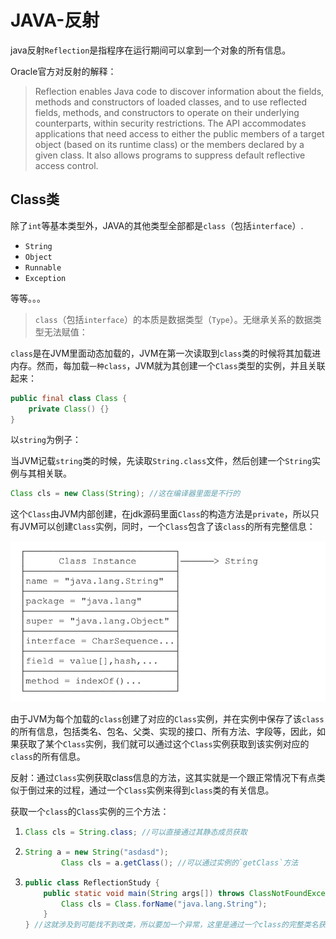 # JAVA-反射

java反射`Reflection`是指程序在运行期间可以拿到一个对象的所有信息。

Oracle官方对反射的解释：

> Reflection enables Java code to discover information about the fields, methods and constructors of loaded classes, and to use reflected fields, methods, and constructors to operate on their underlying counterparts, within security restrictions.
> The API accommodates applications that need access to either the public members of a target object (based on its runtime class) or the members declared by a given class. It also allows programs to suppress default reflective access control.

## Class类

除了`int`等基本类型外，JAVA的其他类型全部都是`class`（包括`interface`）.

* `String`
* `Object`
* `Runnable`
* `Exception`

等等。。。

> `class`（包括`interface`）的本质是数据类型（`Type`）。无继承关系的数据类型无法赋值：

`class`是在JVM里面动态加载的，JVM在第一次读取到`class`类的时候将其加载进内存。然而，每加载`一种class`，JVM就为其创建一个`Class`类型的实例，并且关联起来：

~~~java
public final class Class {
    private Class() {}
}
~~~

以`string`为例子：

当JVM记载`string`类的时候，先读取`String.class`文件，然后创建一个`String`实例与其相关联。

~~~java
Class cls = new Class(String); //这在编译器里面是不行的
~~~

这个`Class`由JVM内部创建，在jdk源码里面`Class`的构造方法是`private`，所以只有JVM可以创建`Class`实例，同时，一个`Class`包含了该`class`的所有完整信息：

![image-20201108163227969](JAVA-反射.assets/image-20201108163227969.png)

由于JVM为每个加载的`class`创建了对应的`Class`实例，并在实例中保存了该`class`的所有信息，包括类名、包名、父类、实现的接口、所有方法、字段等，因此，如果获取了某个`Class`实例，我们就可以通过这个`Class`实例获取到该实例对应的`class`的所有信息。

反射：通过`Class`实例获取class信息的方法，这其实就是一个跟正常情况下有点类似于倒过来的过程，通过一个`Class`实例来得到`class`类的有关信息。

获取一个`class`的`Class`实例的三个方法：

1. ~~~java
   Class cls = String.class; //可以直接通过其静态成员获取
   ~~~

2. ~~~java
   String a = new String("asdasd");
           Class cls = a.getClass(); //可以通过实例的`getClass`方法
   ~~~

   

3. ~~~java
   public class ReflectionStudy {
       public static void main(String args[]) throws ClassNotFoundException {
           Class cls = Class.forName("java.lang.String");
       }
   } //这就涉及到可能找不到改类，所以要加一个异常，这里是通过一个class的完整类名获得的
   ~~~











